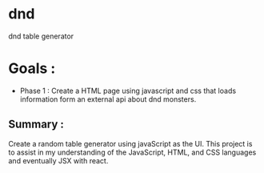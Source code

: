 # dnd
dnd table generator


# Goals :
* Phase 1 :
Create a HTML page using javascript and css that loads information form an external api about dnd monsters.

## Summary : 
Create a random table generator using javaScript as the UI.
This project is to assist in my understanding of the JavaScript, HTML, and CSS languages and 
eventually JSX with react. 
